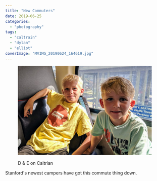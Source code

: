 ```yaml
---
title: "New Commuters"
date: 2019-06-25
categories: 
  - "photography"
tags: 
  - "caltrain"
  - "dylan"
  - "elliot"
coverImage: "MVIMG_20190624_164619.jpg"
---
```


<figure>

![Two boys](images/MVIMG_20190624_164619-1024x680.jpg)

<figcaption>

D & E on Caltrian

</figcaption>

</figure>

Stanford's newest campers have got this commute thing down.
